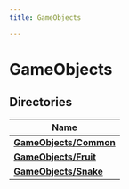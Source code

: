 ```yaml
---
title: GameObjects

---
```


# GameObjects



## Directories

| Name           |
| -------------- |
| **[GameObjects/Common](Files/dir_019d7bb7361f9aa3b48f96cc632e1810.md#dir-gameobjects/common)**  |
| **[GameObjects/Fruit](Files/dir_d43acb0eca89dcd76dfd506cf0dbcdce.md#dir-gameobjects/fruit)**  |
| **[GameObjects/Snake](Files/dir_dbfe116202b1600769614f98728cbd53.md#dir-gameobjects/snake)**  |

